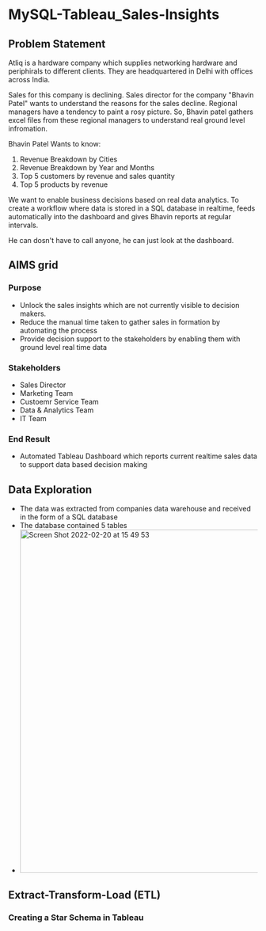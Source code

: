# MySQL-Tableau_Sales-Insights

## Problem Statement
Atliq is a hardware company which supplies networking hardware and periphirals to different clients. They are headquartered in Delhi with offices across India.

Sales for this company is declining. Sales director for the company "Bhavin Patel" wants to understand the reasons for the sales decline. Regional managers have a tendency to paint a rosy picture. So, Bhavin patel gathers excel files from these regional managers to understand real ground level infromation. 

Bhavin Patel Wants to know:
1. Revenue Breakdown by Cities
2. Revenue Breakdown by Year and Months
3. Top 5 customers by revenue and sales quantity
4. Top 5 products by revenue

We want to enable business decisions based on real data analytics. To create a workflow where data is stored in a SQL database in realtime, feeds automatically into the dashboard and gives Bhavin reports at regular intervals. 

He can dosn't have to call anyone, he can just look at the dashboard. 

## AIMS grid

### Purpose
- Unlock the sales insights which are not currently visible to decision makers. 
- Reduce the manual time taken to gather sales in formation by automating the process
- Provide decision support to the stakeholders by enabling them with ground level real time data

### Stakeholders
- Sales Director
- Marketing Team
- Custoemr Service Team
- Data & Analytics Team
- IT Team

### End Result
- Automated Tableau Dashboard which reports current realtime sales data to support data based decision making

## Data Exploration

- The data was extracted from companies data warehouse and received in the form of a SQL database
- The database contained 5 tables 
- <img width="694" alt="Screen Shot 2022-02-20 at 15 49 53" src="https://user-images.githubusercontent.com/92747557/154863803-bb1c6faa-33d2-4416-b064-2e390532c00b.png">

## Extract-Transform-Load (ETL)

### Creating a Star Schema in Tableau

  
